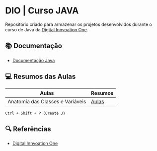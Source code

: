 # DIO | Curso JAVA

Repositório criado para armazenar os projetos desenvolvidos 
durante o curso de Java da [Digital Innvoation One](https://www.dio.me).

## 📚 Documentação
- [Documentação Java](https://glysns.gitbook.io/java-basico)

## 💻 Resumos das Aulas

| Aulas | Resumos |
|-------|---------|
| Anatomia das Classes e Variáveis | [Aulas]() |

```
Ctrl + Shift + P (Create J)
```

## 🔍 Referências
- [Digital Innvoation One](https://www.dio.me)
